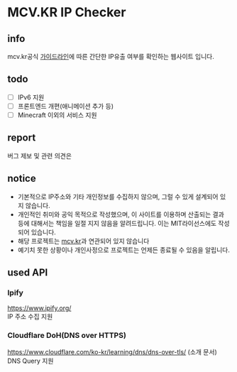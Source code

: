 # MCV.KR IP Checker
## info
mcv.kr공식 [가이드라인](https://cafe.naver.com/mcvkr/136)에 따른 간단한 IP유출 여부를 확인하는 웹사이트 입니다.

## todo
- [ ] IPv6 지원
- [ ] 프론트엔드 개편(애니메이션 추가 등)
- [ ] Minecraft 이외의 서비스 지원

## report
버그 제보 및 관련 의견은

## notice
- 기본적으로 IP주소와 기타 개인정보를 수집하지 않으며, 그럴 수 있게 설계되어 있지 않습니다.
- 개인적인 취미와 공익 목적으로 작성했으며, 이 사이트를 이용하며 산출되는 결과 등에 대해서는 책임을 일절 지지 않음을 알려드립니다. 이는 MIT라이선스에도 작성되어 있습니다.
- 해당 프로젝트는 [mcv.kr](mcv.kr)과 연관되어 있지 않습니다
- 예기치 못한 상황이나 개인사정으로 프로젝트는 언제든 종료될 수 있음을 알립니다.
## used API
### Ipify
https://www.ipify.org/  
IP 주소 수집 지원 
### Cloudflare DoH(DNS over HTTPS)
https://www.cloudflare.com/ko-kr/learning/dns/dns-over-tls/ (소개 문서)  
DNS Query 지원